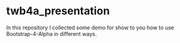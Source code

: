 # twb4a_presentation

In this repository I collected some demo for show to you how to use Bootstrap-4-Alpha in different ways.

